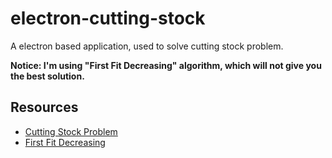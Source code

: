 # electron-cutting-stock

A electron based application, used to solve cutting stock problem.

**Notice: I'm using "First Fit Decreasing" algorithm, which will not give you the best solution.**

## Resources

- [Cutting Stock Problem](https://en.wikipedia.org/wiki/Cutting_stock_problem)
- [First Fit Decreasing](https://en.wikipedia.org/wiki/Bin_packing_problem)